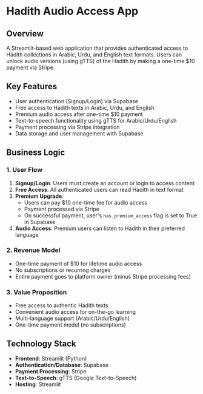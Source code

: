 # Hadith Audio Access App

## Overview
A Streamlit-based web application that provides authenticated access to Hadith collections in Arabic, Urdu, and English text formats. Users can unlock audio versions (using gTTS) of the Hadith by making a one-time $10 payment via Stripe.

## Key Features
- User authentication (Signup/Login) via Supabase
- Free access to Hadith texts in Arabic, Urdu, and English
- Premium audio access after one-time $10 payment
- Text-to-speech functionality using gTTS for Arabic/Urdu/English
- Payment processing via Stripe integration
- Data storage and user management with Supabase

## Business Logic

### 1. User Flow
1. **Signup/Login**: Users must create an account or login to access content
2. **Free Access**: All authenticated users can read Hadith in text format
3. **Premium Upgrade**: 
   - Users can pay $10 one-time fee for audio access
   - Payment processed via Stripe
   - On successful payment, user's `has_premium_access` flag is set to True in Supabase
4. **Audio Access**: Premium users can listen to Hadith in their preferred language

### 2. Revenue Model
- One-time payment of $10 for lifetime audio access
- No subscriptions or recurring charges
- Entire payment goes to platform owner (minus Stripe processing fees)

### 3. Value Proposition
- Free access to authentic Hadith texts
- Convenient audio access for on-the-go learning
- Multi-language support (Arabic/Urdu/English)
- One-time payment model (no subscriptions)

## Technology Stack
- **Frontend**: Streamlit (Python)
- **Authentication/Database**: Supabase
- **Payment Processing**: Stripe
- **Text-to-Speech**: gTTS (Google Text-to-Speech)
- **Hosting**: Streamlit 
